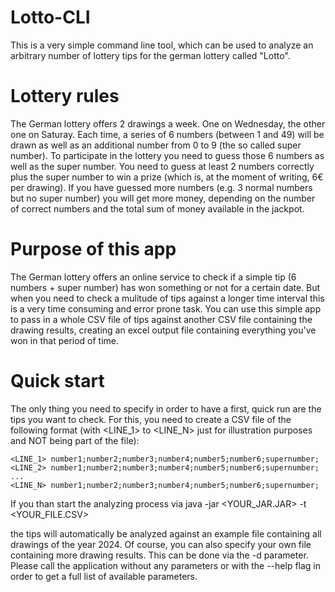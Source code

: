 # Lotto-CLI
This is a very simple command line tool, which can be used to analyze an arbitrary number of lottery tips for the german lottery called "Lotto".

# Lottery rules
The German lottery offers 2 drawings a week. One on Wednesday, the other one on Saturay. Each time, a series of 6 numbers (between 1 and 49) will be drawn as well as an additional number from 0 to 9 (the so called super number). 
To participate in the lottery you need to guess those 6 numbers as well as the super number. You need to guess at least 2 numbers correctly plus the super number to win a prize (which is, at the moment of writing, 6€ per drawing). 
If you have guessed more numbers (e.g. 3 normal numbers but no super number) you will get more money, depending on the number of correct numbers and the total sum of money available in the jackpot.

# Purpose of this app
The German lottery offers an online service to check if a simple tip (6 numbers + super number) has won something or not for a certain date. But when you need to check a mulitude of tips against a longer time interval this is a very time consuming and error prone task.
You can use this simple app to pass in a whole CSV file of tips against another CSV file containing the drawing results, creating an excel output file containing everything you've won in that period of time.

# Quick start
The only thing you need to specify in order to have a first, quick run are the tips you want to check.
For this, you need to create a CSV file of the following format (with <LINE_1> to <LINE_N> just for illustration purposes and NOT being part of the file):

    <LINE_1> number1;number2;number3;number4;number5;number6;supernumber;
    <LINE_2> number1;number2;number3;number4;number5;number6;supernumber;
    ...
    <LINE_N> number1;number2;number3;number4;number5;number6;supernumber;

If you than start the analyzing process via
    java -jar <YOUR_JAR.JAR> -t <YOUR_FILE.CSV>

the tips will automatically be analyzed against an example file containing all drawings of the year 2024.
Of course, you can also specify your own file containing more drawing results. This can be done via the -d parameter.
Please call the application without any parameters or with the --help flag in order to get a full list of available parameters.